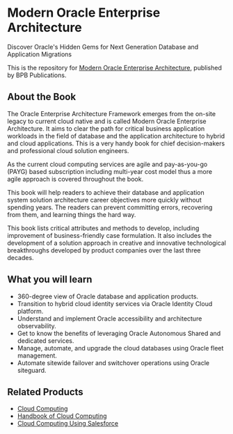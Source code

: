 # Modern Oracle Enterprise Architecture

Discover Oracle's Hidden Gems for Next Generation Database and Application Migrations

This is the repository for [Modern Oracle Enterprise Architecture](https://in.bpbonline.com/products/copy-of-machine-learning?_pos=1&_sid=5b6c23e35&_ss=r), published by BPB Publications.

## About the Book
The Oracle Enterprise Architecture Framework emerges from the on-site legacy to current cloud native and is called Modern Oracle Enterprise Architecture. It aims to clear the path for critical  business application workloads in the field of database and the application architecture to hybrid and cloud applications. This is a very handy book for chief decision-makers  and  professional cloud solution engineers.

As the current cloud computing services are agile and pay-as-you-go (PAYG) based subscription including multi-year cost model thus a more agile approach is covered throughout the book.

This book will help readers to achieve their database and application system solution architecture career objectives more quickly without spending years. The readers can prevent committing errors, recovering from them, and learning things the hard way.

This book lists critical attributes and methods to develop, including improvement of business-friendly case formulation. It also includes the development of a solution approach in creative and innovative technological breakthroughs developed by product companies over the last three decades.

## What you will learn
* 360-degree view of Oracle database and application products.
* Transition to hybrid cloud identity services via Oracle Identity Cloud platform.
* Understand and implement Oracle accessibility and architecture observability.
* Get to know the benefits of leveraging Oracle Autonomous Shared and dedicated services.
* Manage, automate, and upgrade the cloud databases using Oracle fleet management.
* Automate sitewide failover and switchover operations using Oracle siteguard.

## Related Products
* [Cloud Computing](https://in.bpbonline.com/products/master-cloud-computing-concepts-cloud-computing-books?_pos=1&_sid=f2f4cee10&_ss=r)
* [Handbook of Cloud Computing](https://in.bpbonline.com/products/cloud-computing-technology-book-ebook?_pos=3&_sid=f2f4cee10&_ss=r)
* [Cloud Computing Using Salesforce](https://in.bpbonline.com/products/cloud-computing-using-salesforce?_pos=4&_sid=f2f4cee10&_ss=r)
